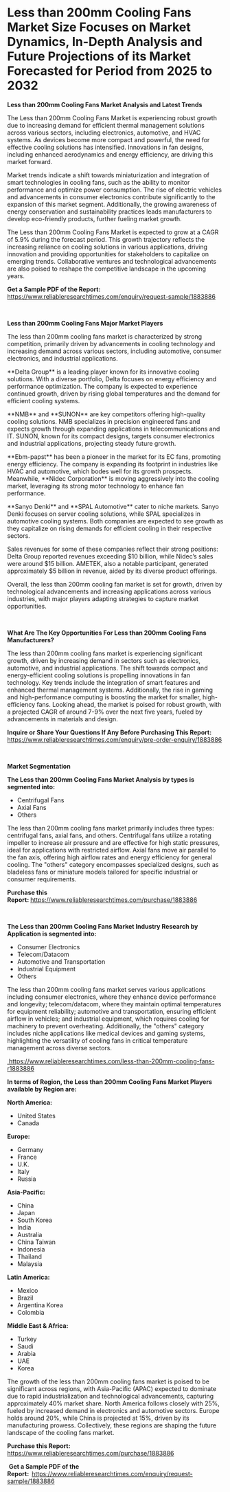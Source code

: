 <p><h1>Less than 200mm Cooling Fans Market Size Focuses on Market Dynamics, In-Depth Analysis and Future Projections of its Market Forecasted for Period from 2025 to 2032</h1></p><p><strong>Less than 200mm Cooling Fans Market Analysis and Latest Trends</strong></p>
<p><p>The Less than 200mm Cooling Fans Market is experiencing robust growth due to increasing demand for efficient thermal management solutions across various sectors, including electronics, automotive, and HVAC systems. As devices become more compact and powerful, the need for effective cooling solutions has intensified. Innovations in fan designs, including enhanced aerodynamics and energy efficiency, are driving this market forward.</p><p>Market trends indicate a shift towards miniaturization and integration of smart technologies in cooling fans, such as the ability to monitor performance and optimize power consumption. The rise of electric vehicles and advancements in consumer electronics contribute significantly to the expansion of this market segment. Additionally, the growing awareness of energy conservation and sustainability practices leads manufacturers to develop eco-friendly products, further fueling market growth.</p><p>The Less than 200mm Cooling Fans Market is expected to grow at a CAGR of 5.9% during the forecast period. This growth trajectory reflects the increasing reliance on cooling solutions in various applications, driving innovation and providing opportunities for stakeholders to capitalize on emerging trends. Collaborative ventures and technological advancements are also poised to reshape the competitive landscape in the upcoming years.</p></p>
<p><strong>Get a Sample PDF of the Report:&nbsp;</strong> <a href="https://www.reliableresearchtimes.com/enquiry/request-sample/1883886?utm_campaign=2264&utm_medium=2&utm_source=Github&utm_content=ia&utm_term=12042025&utm_id=less-than-200mm-cooling-fans">https://www.reliableresearchtimes.com/enquiry/request-sample/1883886</a></p>
<p>&nbsp;</p>
<p><strong>Less than 200mm Cooling Fans Major Market Players</strong></p>
<p><p>The less than 200mm cooling fans market is characterized by strong competition, primarily driven by advancements in cooling technology and increasing demand across various sectors, including automotive, consumer electronics, and industrial applications.</p><p>**Delta Group** is a leading player known for its innovative cooling solutions. With a diverse portfolio, Delta focuses on energy efficiency and performance optimization. The company is expected to experience continued growth, driven by rising global temperatures and the demand for efficient cooling systems.</p><p>**NMB** and **SUNON** are key competitors offering high-quality cooling solutions. NMB specializes in precision engineered fans and expects growth through expanding applications in telecommunications and IT. SUNON, known for its compact designs, targets consumer electronics and industrial applications, projecting steady future growth.</p><p>**Ebm-papst** has been a pioneer in the market for its EC fans, promoting energy efficiency. The company is expanding its footprint in industries like HVAC and automotive, which bodes well for its growth prospects. Meanwhile, **Nidec Corporation** is moving aggressively into the cooling market, leveraging its strong motor technology to enhance fan performance.</p><p>**Sanyo Denki** and **SPAL Automotive** cater to niche markets. Sanyo Denki focuses on server cooling solutions, while SPAL specializes in automotive cooling systems. Both companies are expected to see growth as they capitalize on rising demands for efficient cooling in their respective sectors.</p><p>Sales revenues for some of these companies reflect their strong positions: Delta Group reported revenues exceeding $10 billion, while Nidec’s sales were around $15 billion. AMETEK, also a notable participant, generated approximately $5 billion in revenue, aided by its diverse product offerings.</p><p>Overall, the less than 200mm cooling fan market is set for growth, driven by technological advancements and increasing applications across various industries, with major players adapting strategies to capture market opportunities.</p></p>
<p>&nbsp;</p>
<p><strong>What Are The Key Opportunities For Less than 200mm Cooling Fans Manufacturers?</strong></p>
<p><p>The less than 200mm cooling fans market is experiencing significant growth, driven by increasing demand in sectors such as electronics, automotive, and industrial applications. The shift towards compact and energy-efficient cooling solutions is propelling innovations in fan technology. Key trends include the integration of smart features and enhanced thermal management systems. Additionally, the rise in gaming and high-performance computing is boosting the market for smaller, high-efficiency fans. Looking ahead, the market is poised for robust growth, with a projected CAGR of around 7-9% over the next five years, fueled by advancements in materials and design.</p></p>
<p><strong>Inquire or Share Your Questions If Any Before Purchasing This Report:</strong> <a href="https://www.reliableresearchtimes.com/enquiry/pre-order-enquiry/1883886?utm_campaign=2264&utm_medium=2&utm_source=Github&utm_content=ia&utm_term=12042025&utm_id=less-than-200mm-cooling-fans">https://www.reliableresearchtimes.com/enquiry/pre-order-enquiry/1883886</a></p>
<p>&nbsp;</p>
<p><strong>Market Segmentation</strong></p>
<p><strong>The Less than 200mm Cooling Fans Market Analysis by types is segmented into:</strong></p>
<p><ul><li>Centrifugal Fans</li><li>Axial Fans</li><li>Others</li></ul></p>
<p><p>The less than 200mm cooling fans market primarily includes three types: centrifugal fans, axial fans, and others. Centrifugal fans utilize a rotating impeller to increase air pressure and are effective for high static pressures, ideal for applications with restricted airflow. Axial fans move air parallel to the fan axis, offering high airflow rates and energy efficiency for general cooling. The "others" category encompasses specialized designs, such as bladeless fans or miniature models tailored for specific industrial or consumer requirements.</p></p>
<p><strong>Purchase this Report:&nbsp;</strong><a href="https://www.reliableresearchtimes.com/purchase/1883886?utm_campaign=2264&utm_medium=2&utm_source=Github&utm_content=ia&utm_term=12042025&utm_id=less-than-200mm-cooling-fans">https://www.reliableresearchtimes.com/purchase/1883886</a></p>
<p>&nbsp;</p>
<p><strong>The Less than 200mm Cooling Fans Market Industry Research by Application is segmented into:</strong></p>
<p><ul><li>Consumer Electronics</li><li>Telecom/Datacom</li><li>Automotive and Transportation</li><li>Industrial Equipment</li><li>Others</li></ul></p>
<p><p>The less than 200mm cooling fans market serves various applications including consumer electronics, where they enhance device performance and longevity; telecom/datacom, where they maintain optimal temperatures for equipment reliability; automotive and transportation, ensuring efficient airflow in vehicles; and industrial equipment, which requires cooling for machinery to prevent overheating. Additionally, the "others" category includes niche applications like medical devices and gaming systems, highlighting the versatility of cooling fans in critical temperature management across diverse sectors.</p></p>
<p><a href="https://www.reliableresearchtimes.com/less-than-200mm-cooling-fans-r1883886?utm_campaign=2264&utm_medium=2&utm_source=Github&utm_content=ia&utm_term=12042025&utm_id=less-than-200mm-cooling-fans">&nbsp;https://www.reliableresearchtimes.com/less-than-200mm-cooling-fans-r1883886</a></p>
<p><strong>In terms of Region, the Less than 200mm Cooling Fans Market Players available by Region are:</strong></p>
<p>
    <p> <strong> North America: </strong>
        <ul>
            <li>United States</li>
            <li>Canada</li>
        </ul>
        </p> 
    <p> <strong> Europe: </strong>
        <ul>
            <li>Germany</li>
            <li>France</li>
            <li>U.K.</li>
            <li>Italy</li>
            <li>Russia</li>
        </ul>
        </p> 
    <p> <strong> Asia-Pacific: </strong>
        <ul>
            <li>China</li>
            <li>Japan</li>
            <li>South Korea</li>
            <li>India</li>
            <li>Australia</li>
            <li>China Taiwan</li>
            <li>Indonesia</li>
            <li>Thailand</li>
            <li>Malaysia</li>
        </ul>
        </p> 
    <p> <strong> Latin America: </strong>
        <ul>
            <li>Mexico</li>
            <li>Brazil</li>
            <li>Argentina Korea</li>
            <li>Colombia</li>
        </ul>
        </p> 
    <p> <strong> Middle East & Africa: </strong>
        <ul>
            <li>Turkey</li>
            <li>Saudi</li>
            <li>Arabia</li>
            <li>UAE</li>
            <li>Korea</li>
        </ul>
    </p>
    </p>
<p><p>The growth of the less than 200mm cooling fans market is poised to be significant across regions, with Asia-Pacific (APAC) expected to dominate due to rapid industrialization and technological advancements, capturing approximately 40% market share. North America follows closely with 25%, fueled by increased demand in electronics and automotive sectors. Europe holds around 20%, while China is projected at 15%, driven by its manufacturing prowess. Collectively, these regions are shaping the future landscape of the cooling fans market.</p></p>
<p><strong>Purchase this Report: </strong><a href="https://www.reliableresearchtimes.com/purchase/1883886?utm_campaign=2264&utm_medium=2&utm_source=Github&utm_content=ia&utm_term=12042025&utm_id=less-than-200mm-cooling-fans">https://www.reliableresearchtimes.com/purchase/1883886</a></p>
<p>&nbsp;<strong>Get a Sample PDF of the Report:&nbsp;&nbsp;</strong><a href="https://www.reliableresearchtimes.com/enquiry/request-sample/1883886?utm_campaign=2264&utm_medium=2&utm_source=Github&utm_content=ia&utm_term=12042025&utm_id=less-than-200mm-cooling-fans">https://www.reliableresearchtimes.com/enquiry/request-sample/1883886</a></p>
<p><strong></strong></p>
<p><p></p><p></p><p></p></p>